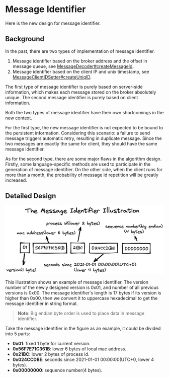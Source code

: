 # Message Identifier

Here is the new design for message identifier.

## Background

In the past, there are two types of implementation of message identifier.

1. Message identifier based on the broker address and the offset in message queue, see [MessageDecoder#createMessageId](https://github.com/apache/rocketmq/blob/release-4.9.3/common/src/main/java/org/apache/rocketmq/common/message/MessageDecoder.java#L62-L71).
2. Message identifier based on the client IP and unix timestamp, see [MessageClientIDSetter#createUniqID](https://github.com/apache/rocketmq/blob/release-4.9.3/common/src/main/java/org/apache/rocketmq/common/message/MessageClientIDSetter.java#L114-L131).

The first type of message identifier is purely based on server-side information, which makes each message stored on the broker absolutely unique. The second message identifier is purely based on client information.

Both the two types of message identifier have their own shortcomings in the new context.

For the first type, the new message identifier is not expected to be bound to the persistent information. Considering this scenario: a failure to send message triggers automatic retry, resulting in duplicate message. Since the two messages are exactly the same for client, they should have the same message identifier.

As for the second type, there are some major flaws in the algorithm design. Firstly, some language-specific methods are used to participate in the generation of message identifier. On the other side, when the client runs for more than a month, the probability of message id repetition will be greatly increased.

## Detailed Design

![The Message Identifier Illustration](../docs/artwork/message_id.png)

This illustration shows an example of message identifier. The version number of the newly designed version is 0x01, and number of all previous versions is 0x00. The message identifier's length is 17 bytes if its version is higher than 0x00, then we convert it to uppercase hexadecimal to get the message identifier in string format.

>**Note**: Big endian byte order is used to place data in message identifier.

Take the message identifier in the figure as an example, it could be divided into 5 parts:

* **0x01**: fixed 1 byte for current version.
* **0x56F7E71C361B**: lower 6 bytes of local mac address.
* **0x21BC**: lower 2 bytes of process id.
* **0x024CCDBE**: seconds since 2021-01-01 00:00:00(UTC+0, lower 4 bytes).
* **0x00000000**: sequence number(4 bytes).
